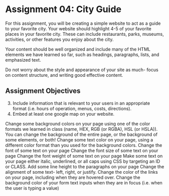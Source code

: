 # Assignment 04: City Guide

For this assignment, you will be creating a simple website to act as a guide to your favorite city. Your website should highlight 4-5 of your favorite places in your favorite city. These can include restaurants, parks, museums, activities, or other features you enjoy about the city.

Your content should be well organized and include many of the HTML elements we have learned so far, such as headings, paragraphs, lists, and emphasized text.

Do not worry about the style and appearance of your site as much- focus on content structure, and writing good effective content.

## Assignment Objectives

  3. Include information that is relevant to your users in an appropriate format (i.e. hours of operation, menus, costs, directions).
10. Embed at least one google map on your website.



Change some background colors on your page using one of the color formats we learned in class (name, HEX, RGB (or RGBA), HSL (or HSLA)). You can change the background of the entire page, or the background of some elements, or both!
Change some text color on your page, using a different color format than you used for the background colors.
Change the font of some text on your page
Change the font size of some text on your page
Change the font weight of some text on your page
Make some text on your page either italic, underlined, or all caps using CSS by targeting an ID or CLASS.
Add some line height to the paragraphs on your page
Change the alignment of some text- left, right, or justify.
Change the color of the links on your page, including when they are hovered over.
Change the background color of your form text inputs when they are in focus (i.e. when the user is typing a value)

